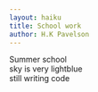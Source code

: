 ```yaml
---
layout: haiku
title: School work
author: H.K Pavelson
---
```


Summer school<br>
sky is very lightblue<br>
still writing code<br>
